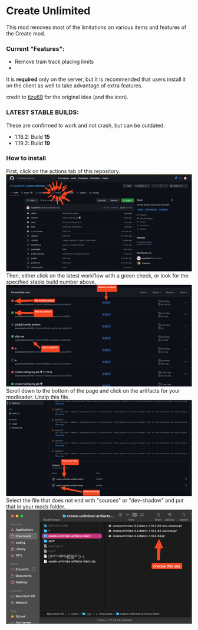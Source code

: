 # Create Unlimited

This mod removes most of the limitations on various items and features of the Create mod.

### Current "Features":
- Remove train track placing limits
- 

It is **required** only on the server, but it is recommended that users install it on the client as well to take advantage of extra features.

credit to [tizu69](https://github.com/tizu69) for the original idea (and the icon).


### LATEST STABLE BUILDS:
These are confirmed to work and not crash, but can be outdated.
 - 1.18.2: Build **15**
 - 1.19.2: Build **19**

### How to install
First, click on the actions tab of this repository.
![actions](./assets/README-1675691642305.png)
Then, either click on the latest workflow with a green check, or look for the specified stable build number above.
![builds](./assets/README-1675691971118.png)
Scroll down to the bottom of the page and click on the artifacts for your modloader. Unzip this file.
![download](./assets/README-1675692235573.png)
Select the file that does not end with "sources" or "dev-shadow" and put that in your mods folder. 
![files](./assets/README-1675694308412.png)
